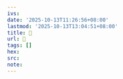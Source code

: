 ```yaml
---
ivs:
date: '2025-10-13T11:26:56+08:00'
lastmod: '2025-10-13T13:04:51+08:00'
title: 󰔜
url: 󰔜
tags: []
hex: 
src:
note:
---
```

